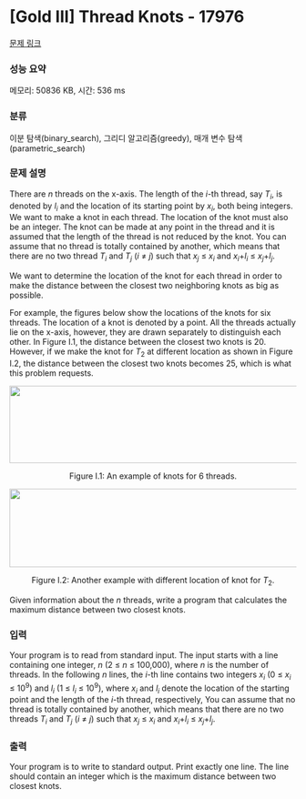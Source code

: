 # [Gold III] Thread Knots - 17976 

[문제 링크](https://www.acmicpc.net/problem/17976) 

### 성능 요약

메모리: 50836 KB, 시간: 536 ms

### 분류

이분 탐색(binary_search), 그리디 알고리즘(greedy), 매개 변수 탐색(parametric_search)

### 문제 설명

<p>There are <em>n</em> threads on the x-axis. The length of the <em>i</em>-th thread, say <em>T<sub>i</sub></em>, is denoted by <em>l<sub>i</sub></em> and the location of its starting point by <em>x<sub>i</sub></em>, both being integers. We want to make a knot in each thread. The location of the knot must also be an integer. The knot can be made at any point in the thread and it is assumed that the length of the thread is not reduced by the knot. You can assume that no thread is totally contained by another, which means that there are no two thread <em>T<sub>i</sub></em> and <em>T<sub>j</sub></em> (<em>i</em> ≠ <em>j</em>) such that <em>x<sub>j</sub></em> ≤ <em>x<sub>i</sub></em> and <em>x<sub>i</sub></em>+<em>l<sub>i</sub></em> ≤ <em>x<sub>j</sub></em>+<em>l<sub>j</sub></em>.</p>

<p>We want to determine the location of the knot for each thread in order to make the distance between the closest two neighboring knots as big as possible.</p>

<p>For example, the figures below show the locations of the knots for six threads. The location of a knot is denoted by a point. All the threads actually lie on the x-axis, however, they are drawn separately to distinguish each other. In Figure I.1, the distance between the closest two knots is 20. However, if we make the knot for <em>T</em><sub>2</sub> at different location as shown in Figure I.2, the distance between the closest two knots becomes 25, which is what this problem requests. </p>

<p style="text-align: center;"><img alt="" src="https://upload.acmicpc.net/1a4d1dc4-61c4-40fd-b967-9bbd44f161c1/-/preview/" style="width: 516px; height: 136px;"></p>

<p style="text-align: center;">Figure I.1: An example of knots for 6 threads.</p>

<p style="text-align: center;"><img alt="" src="https://upload.acmicpc.net/974696fd-e6f2-4f37-b3d6-108be8dddd6d/-/preview/" style="width: 510px; height: 138px;"></p>

<p style="text-align: center;">Figure I.2: Another example with different location of knot for <em>T</em><sub>2</sub>.</p>

<p>Given information about the <em>n</em> threads, write a program that calculates the maximum distance between two closest knots.</p>

### 입력 

 <p>Your program is to read from standard input. The input starts with a line containing one integer, <em>n</em> (2 ≤ <em>n</em> ≤ 100,000), where <em>n</em> is the number of threads. In the following <em>n</em> lines, the <em>i</em>-th line contains two integers <em>x<sub>i</sub></em> (0 ≤ <em>x<sub>i</sub></em> ≤ 10<sup>9</sup>) and <em>l<sub>i</sub></em> (1 ≤ <em>l<sub>i</sub></em> ≤ 10<sup>9</sup>), where <em>x<sub>i</sub></em> and <em>l<sub>i</sub></em> denote the location of the starting point and the length of the <em>i</em>-th thread, respectively, You can assume that no thread is totally contained by another, which means that there are no two threads <em>T<sub>i</sub></em> and <em>T<sub>j</sub></em> (<em>i</em> ≠ <em>j</em>) such that <em>x<sub>j</sub></em> ≤ <em>x<sub>i</sub></em> and <em>x<sub>i</sub></em>+<em>l<sub>i</sub></em> ≤ <em>x<sub>j</sub></em>+<em>l<sub>j</sub></em>.</p>

### 출력 

 <p>Your program is to write to standard output. Print exactly one line. The line should contain an integer which is the maximum distance between two closest knots.</p>

